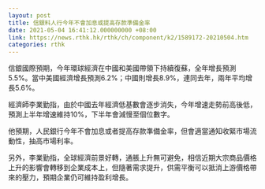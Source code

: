 ```yaml
---
layout: post
title: 信銀料人行今年不會加息或提高存款準備金率
date: 2021-05-04 16:41:12.000000000 +08:00
link: https://news.rthk.hk/rthk/ch/component/k2/1589172-20210504.htm
categories: rthk
---
```


信銀國際預期，今年環球經濟在中國和美國帶領下持續復蘇，全年增長預測5.5%。當中美國經濟增長預測6.2%；中國則增長8.9%，連同去年，兩年平均增長5.6%。

經濟師李業勤指，由於中國去年經濟低基數會逐步消失，今年增速走勢前高後低，預測上半年增速維持10%，下半年會減慢至個位數字。

他預期，人民銀行今年不會加息或者提高存款準備金率，但會適當通知收緊市場流動性，抽高市場利率。

另外，李業勤指，全球經濟前景好轉，通脹上升無可避免，相信近期大宗商品價格上升的影響會轉移到企業成本上，但隨著需求提升，供需平衡可以抵消上游價格帶來的壓力，預期企業仍可維持盈利增長。
